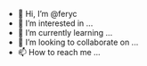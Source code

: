 - 👋 Hi, I’m @feryc
- 👀 I’m interested in ...
- 🌱 I’m currently learning ...
- 💞️ I’m looking to collaborate on ...
- 📫 How to reach me ...

<!---
feryc/feryc is a ✨ special ✨ repository because its `README.md` (this file) appears on your GitHub profile.
You can click the Preview link to take a look at your changes.
--->
